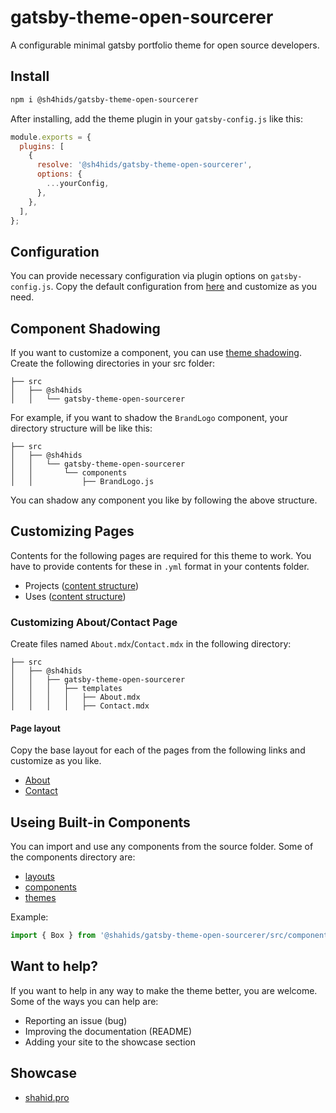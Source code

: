 # gatsby-theme-open-sourcerer

A configurable minimal gatsby portfolio theme for open source developers.

## Install

```bash
npm i @sh4hids/gatsby-theme-open-sourcerer
```

After installing, add the theme plugin in your `gatsby-config.js` like this:

```javascript
module.exports = {
  plugins: [
    {
      resolve: '@sh4hids/gatsby-theme-open-sourcerer',
      options: {
        ...yourConfig,
      },
    },
  ],
};
```

## Configuration

You can provide necessary configuration via plugin options on `gatsby-config.js`. Copy the default configuration from [here](https://github.com/sh4hids/gatsby-theme-open-sourcerer/blob/main/src/config/index.js) and customize as you need.

## Component Shadowing

If you want to customize a component, you can use [theme shadowing](https://www.gatsbyjs.com/docs/how-to/plugins-and-themes/shadowing/). Create the following directories in your src folder:

```
├── src
│   ├── @sh4hids
│   │   └── gatsby-theme-open-sourcerer
```

For example, if you want to shadow the `BrandLogo` component, your directory structure will be like this:

```
├── src
│   ├── @sh4hids
│   │   └── gatsby-theme-open-sourcerer
│   │       └── components
│   │           ├── BrandLogo.js
```

You can shadow any component you like by following the above structure.

## Customizing Pages

Contents for the following pages are required for this theme to work. You have to provide contents for these in `.yml` format in your contents folder.

- Projects ([content structure](https://github.com/sh4hids/gatsby-theme-open-sourcerer/blob/main/contents/projects.yml))
- Uses ([content structure](https://github.com/sh4hids/gatsby-theme-open-sourcerer/blob/main/contents/uses.yml))

### Customizing About/Contact Page

Create files named `About.mdx`/`Contact.mdx` in the following directory:

```
├── src
│   ├── @sh4hids
│   │   ├── gatsby-theme-open-sourcerer
│   │   │   ├── templates
│   │   │   │   ├── About.mdx
│   │   │   │   ├── Contact.mdx
```

#### Page layout

Copy the base layout for each of the pages from the following links and customize as you like.

- [About](https://raw.githubusercontent.com/sh4hids/gatsby-theme-open-sourcerer/main/src/templates/About.mdx)
- [Contact](https://raw.githubusercontent.com/sh4hids/gatsby-theme-open-sourcerer/main/src/templates/Contact.mdx)

## Useing Built-in Components

You can import and use any components from the source folder. Some of the components directory are:

- [layouts]()
- [components]()
- [themes]()

Example:

```javascript
import { Box } from '@shahids/gatsby-theme-open-sourcerer/src/components';
```

## Want to help?

If you want to help in any way to make the theme better, you are welcome. Some of the ways you can help are:

- Reporting an issue (bug)
- Improving the documentation (README)
- Adding your site to the showcase section

## Showcase

- [shahid.pro](https://shahid.pro)
